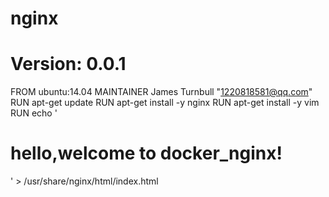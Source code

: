 # nginx
# Version: 0.0.1
FROM ubuntu:14.04
MAINTAINER James Turnbull "1220818581@qq.com"
RUN apt-get update
RUN apt-get install -y nginx
RUN apt-get install -y vim
RUN echo '<h1>hello,welcome to docker_nginx!</h1>' > /usr/share/nginx/html/index.html
